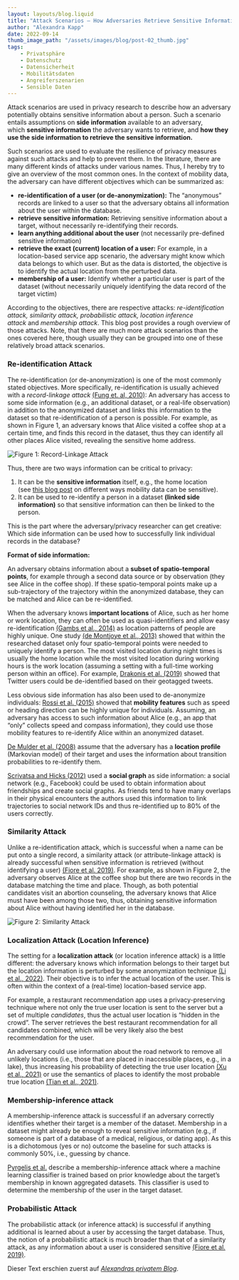 ```yaml
---
layout: layouts/blog.liquid
title: "Attack Scenarios – How Adversaries Retrieve Sensitive Information"
author: "Alexandra Kapp"
date: 2022-09-14
thumb_image_path: "/assets/images/blog/post-02_thumb.jpg"
tags: 
    - Privatsphäre
    - Datenschutz
    - Datensicherheit
    - Mobilitätsdaten
    - Angreiferszenarien
    - Sensible Daten
---
```


Attack scenarios are used in privacy research to describe how an adversary potentially obtains sensitive information about a person. Such a scenario entails assumptions on **side information** available to an adversary, which **sensitive information** the adversary wants to retrieve, and **how they use the side information to retrieve the sensitive information.**

Such scenarios are used to evaluate the resilience of privacy measures against such attacks and help to prevent them. In the literature, there are many different kinds of attacks under various names. Thus, I hereby try to give an overview of the most common ones.
In the context of mobility data, the adversary can have different objectives which can be summarized as:

- **re-identification of a user (or de-anonymization):** The “anonymous” records are linked to a user so that the adversary obtains all information about the user within the database.
- **retrieve sensitive information:** Retrieving sensitive information about a target, without necessarily re-identifying their records.
- **learn anything additional about the user** (not necessarily pre-defined sensitive information)
- **retrieve the exact (current) location of a user:** For example, in a location-based service app scenario, the adversary might know which data belongs to which user. But as the data is distorted, the objective is to identify the actual location from the perturbed data.
- **membership of a user:** Identify whether a particular user is part of the dataset (without necessarily uniquely identifying the data record of the target victim)

According to the objectives, there are respective attacks: _re-identification attack, similarity attack, probabilistic attack, location inference attack_ and _membership attack_. This blog post provides a rough overview of those attacks. Note, that there are much more attack scenarios than the ones covered here, though usually they can be grouped into one of these relatively broad attack scenarios.

### Re-identification Attack

The re-identification (or de-anonymization) is one of the most commonly stated objectives. More specifically, re-identification is usually achieved with a _record-linkage attack_ [(Fung et. al, 2010)](https://dl.acm.org/doi/10.1145/1749603.1749605): An adversary has access to some side information (e.g., an additional dataset, or a real-life observation) in addition to the anonymized dataset and links this information to the dataset so that re-identification of a person is possible. For example, as shown in Figure 1, an adversary knows that Alice visited a coffee shop at a certain time, and finds this record in the dataset, thus they can identify all other places Alice visited, revealing the sensitive home address.

![Figure 1: Record-Linkage Attack](/assets/images/blog/figure1_record_linkage_attack.png)

Thus, there are two ways information can be critical to privacy:

1. It can be the **sensitive information** itself, e.g., the home location (see [this blog post](https://www.freemove.space/blog/how-is-mobility-data-sensitive-information/) on different ways mobility data can be sensitive).
2. It can be used to re-identify a person in a dataset **(linked side information)** so that sensitive information can then be linked to the person.

This is the part where the adversary/privacy researcher can get creative: Which side information can be used how to successfully link individual records in the database?

**Format of side information:**

An adversary obtains information about a **subset of spatio-temporal points**, for example through a second data source or by observation (they see Alice in the coffee shop). If these spatio-temporal points make up a sub-trajectory of the trajectory within the anonymized database, they can be matched and Alice can be re-identified.

When the adversary knows **important locations** of Alice, such as her home or work location, they can often be used as quasi-identifiers and allow easy re-identification [(Gambs et al., 2014)](https://www.sciencedirect.com/science/article/pii/S0022000014000683) as location patterns of people are highly unique. One study [(de Montjoye et al., 2013)](https://www.sciencedirect.com/science/article/pii/S0022000014000683) showed that within the researched dataset only four spatio-temporal points were needed to uniquely identify a person. The most visited location during night times is usually the home location while the most visited location during working hours is the work location (assuming a setting with a full-time working person within an office). For example, [Drakonis et al. (2019)](https://www.ndss-symposium.org/wp-content/uploads/2019/02/ndss2019_01A-6_Drakonakis_paper.pdf) showed that Twitter users could be de-identified based on their geotagged tweets.

Less obvious side information has also been used to de-anonymize individuals: [Rossi et al. (2015)](https://epjdatascience.springeropen.com/counter/pdf/10.1140/epjds/s13688-015-0049-x.pdf) showed that **mobility features** such as speed or heading direction can be highly unique for individuals. Assuming, an adversary has access to such information about Alice (e.g., an app that “only” collects speed and compass information), they could use those mobility features to re-identify Alice within an anonymized dataset.

[De Mulder et al. (2008)](https://dl.acm.org/doi/10.1145/1456403.1456409) assume that the adversary has a **location profile** (Markovian model) of their target and uses the information about transition probabilities to re-identify them.

[Scrivatsa and Hicks (2012)](https://dl.acm.org/doi/10.1145/2382196.2382262) used a **social graph** as side information: a social network (e.g., Facebook) could be used to obtain information about friendships and create social graphs. As friends tend to have many overlaps in their physical encounters the authors used this information to link trajectories to social network IDs and thus re-identified up to 80% of the users correctly.

### Similarity Attack

Unlike a re-identification attack, which is successful when a name can be put onto a single record, a similarity attack (or attribute-linkage attack) is already successful when sensitive information is retrieved (without identifying a user) [(Fiore et al. 2019)](https://arxiv.org/abs/1903.12211). For example, as shown in Figure 2, the adversary observes Alice at the coffee shop but there are two records in the database matching the time and place. Though, as both potential candidates visit an abortion counseling, the adversary knows that Alice must have been among those two, thus, obtaining sensitive information about Alice without having identified her in the database.

![Figure 2: Similarity Attack](/assets/images/blog/figure2_similarity_attack.png)

### Localization Attack (Location Inference)

The setting for a **localization attack** (or location inference attack) is a little different: the adversary knows which information belongs to their target but the location information is perturbed by some anonymization technique [(Li et al., 2022)](https://cloud.freemove.space/index.php/s/BKZ29D9tgao99LX?dir=undefined&path=%2FPost%2012%3A%20Attack%20Scenarios%20-%20How%20Adversaries%20Retrieve%20Sensitive%20Information&openfile=80417). Their objective is to infer the actual location of the user. This is often within the context of a (real-time) location-based service app.

For example, a restaurant recommendation app uses a privacy-preserving technique where not only the true user location is sent to the server but a set of multiple _candidates_, thus the actual user location is “hidden in the crowd”. The server retrieves the best restaurant recommendation for all candidates combined, which will be very likely also the best recommendation for the user.

An adversary could use information about the road network to remove all unlikely locations (i.e., those that are placed in inaccessible places, e.g., in a lake), thus increasing his probability of detecting the true user location [(Xu et al., 2021)](https://www.mdpi.com/2076-3417/11/10/4594/htm) or use the semantics of places to identify the most probable true location [(Tian et al., 2021)](https://ieeexplore.ieee.org/stamp/stamp.jsp?tp=&arnumber=9395611).

### Membership-inference attack

A membership-inference attack is successful if an adversary correctly identifies whether their target is a member of the dataset. Membership in a dataset might already be enough to reveal sensitive information (e.g., if someone is part of a database of a medical, religious, or dating app). As this is a dichotomous (yes or no) outcome the baseline for such attacks is commonly 50%, i.e., guessing by chance.

[Pyrgelis et al.](https://arxiv.org/abs/1708.06145) describe a membership-inference attack where a machine learning classifier is trained based on prior knowledge about the target’s membership in known aggregated datasets. This classifier is used to determine the membership of the user in the target dataset.

### Probabilistic Attack

The probabilistic attack (or inference attack) is successful if anything additional is learned about a user by accessing the target database. Thus, the notion of a probabilistic attack is much broader than that of a similarity attack, as any information about a user is considered sensitive [(Fiore et al. 2019)](https://arxiv.org/abs/1903.12211).

Dieser Text erschien zuerst auf [_Alexandras privatem Blog_](https://alexandrakapp.blog/).